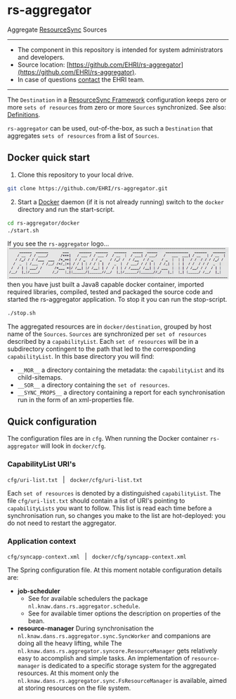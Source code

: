 # rs-aggregator
Aggregate [ResourceSync](http://www.openarchives.org/rs/1.0.9/resourcesync) Sources

---
- The component in this repository is intended for system administrators and developers.
- Source location: [https://github.com/EHRI/rs-aggregator](https://github.com/EHRI/rs-aggregator).
- In case of questions [contact](https://github.com/EHRI/rs-aggregator/issues/new) the EHRI team.

---

The `Destination` in a 
[ResourceSync Framework](http://www.openarchives.org/rs/1.0.9/resourcesync) configuration keeps zero or 
more `sets of resources` from zero or more `Sources` synchronized. 
See also: [Definitions](http://www.openarchives.org/rs/1.1/resourcesync#Definitions).

`rs-aggregator` can be used, out-of-the-box, as such a `Destination` that aggregates `sets of resources`
from a list of `Sources`.

## Docker quick start

1. Clone this repository to your local drive.
```bash
git clone https://github.com/EHRI/rs-aggregator.git
```
2. Start a [Docker](https://www.docker.com/) daemon (if it is not already running) switch to the 
 `docker` directory and run the start-script.
```bash
cd rs-aggregator/docker
./start.sh
```
If you see the `rs-aggregator` logo...
![logo](docs/img/logo.png)
then you have just built a Java8 capable docker container, imported required libraries,
compiled, tested and packaged the source code and started the rs-aggregator application.
To stop it you can run the stop-script.
```bash
./stop.sh
```
The aggregated resources are in `docker/destination`, grouped by host name of the `Sources`.
`Sources` are synchronized per `set of resources` described by a `capabilityList`.
Each `set of resources` will be in a subdirectory contingent to the path that led to the
corresponding `capabilityList`. In this base directory you will find:

- `__MOR__` a directory containing the metadata: the `capabilityList` and its child-sitemaps.
- `__SOR__` a directory containing the `set of resources`.
- `__SYNC_PROPS__` a directory containing a report for each synchronisation run in the 
form of an xml-properties file.

## Quick configuration
The configuration files are in `cfg`. When running the Docker container `rs-aggregator` will 
look in `docker/cfg`.

### CapabilityList URI's
`cfg/uri-list.txt` &nbsp; | &nbsp; `docker/cfg/uri-list.txt`

Each `set of resources` is denoted by a distinguished `capabilityList`. The file
`cfg/uri-list.txt` should contain a list of URI's pointing to `capabilityLists` you
want to follow. This list is read each time before a synchronisation run, so changes
you make to the list are hot-deployed: you do not need to restart the aggregator.

### Application context
`cfg/syncapp-context.xml` &nbsp; | &nbsp; `docker/cfg/syncapp-context.xml`

The Spring configuration file. At this moment notable configuration details are:

- __job-scheduler__
    - See for available schedulers the package `nl.knaw.dans.rs.aggregator.schedule`.
    - See for available timer options the description on properties of the bean.
- __resource-manager__
    During synchronisation the `nl.knaw.dans.rs.aggregator.sync.SyncWorker` and companions 
    are doing all the heavy lifting, while The `nl.knaw.dans.rs.aggregator.syncore.ResourceManager`
    gets relatively easy to accomplish and simple tasks. An implementation of
    `resource-manager` is dedicated to a specific storage system for the aggregated
    resources. At this moment only the `nl.knaw.dans.rs.aggregator.sync.FsResourceManager` 
    is available, aimed at storing resources on the file system. 
